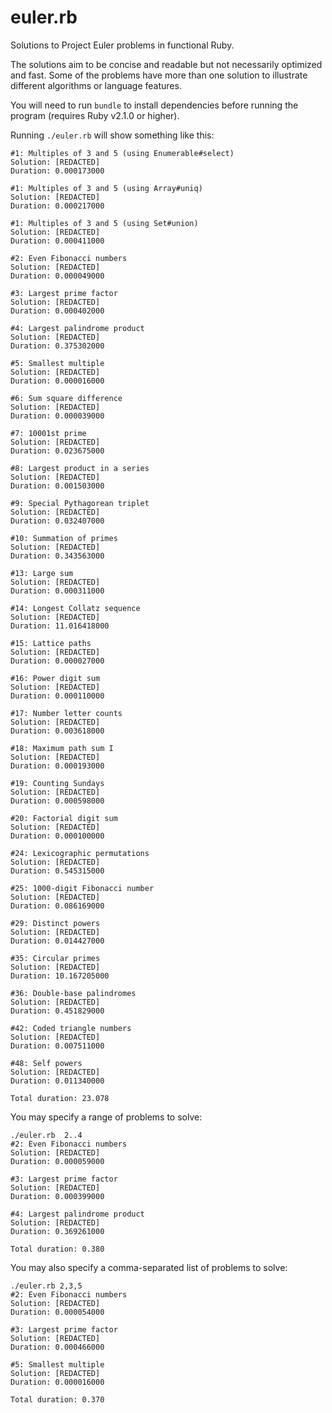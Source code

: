 euler.rb
========

Solutions to Project Euler problems in functional Ruby.

The solutions aim to be concise and readable but not necessarily optimized and
fast. Some of the problems have more than one solution to illustrate different
algorithms or language features.

You will need to run `bundle` to install dependencies before running the
program (requires Ruby v2.1.0 or higher).

Running `./euler.rb` will show something like this:

    #1: Multiples of 3 and 5 (using Enumerable#select)
    Solution: [REDACTED]
    Duration: 0.000173000

    #1: Multiples of 3 and 5 (using Array#uniq)
    Solution: [REDACTED]
    Duration: 0.000217000

    #1: Multiples of 3 and 5 (using Set#union)
    Solution: [REDACTED]
    Duration: 0.000411000

    #2: Even Fibonacci numbers
    Solution: [REDACTED]
    Duration: 0.000049000

    #3: Largest prime factor
    Solution: [REDACTED]
    Duration: 0.000402000

    #4: Largest palindrome product
    Solution: [REDACTED]
    Duration: 0.375302000

    #5: Smallest multiple
    Solution: [REDACTED]
    Duration: 0.000016000

    #6: Sum square difference
    Solution: [REDACTED]
    Duration: 0.000039000

    #7: 10001st prime
    Solution: [REDACTED]
    Duration: 0.023675000

    #8: Largest product in a series
    Solution: [REDACTED]
    Duration: 0.001503000

    #9: Special Pythagorean triplet
    Solution: [REDACTED]
    Duration: 0.032407000

    #10: Summation of primes
    Solution: [REDACTED]
    Duration: 0.343563000

    #13: Large sum
    Solution: [REDACTED]
    Duration: 0.000311000

    #14: Longest Collatz sequence
    Solution: [REDACTED]
    Duration: 11.016418000

    #15: Lattice paths
    Solution: [REDACTED]
    Duration: 0.000027000

    #16: Power digit sum
    Solution: [REDACTED]
    Duration: 0.000110000

    #17: Number letter counts
    Solution: [REDACTED]
    Duration: 0.003618000

    #18: Maximum path sum I
    Solution: [REDACTED]
    Duration: 0.000193000

    #19: Counting Sundays
    Solution: [REDACTED]
    Duration: 0.000598000

    #20: Factorial digit sum
    Solution: [REDACTED]
    Duration: 0.000100000

    #24: Lexicographic permutations
    Solution: [REDACTED]
    Duration: 0.545315000

    #25: 1000-digit Fibonacci number
    Solution: [REDACTED]
    Duration: 0.086169000

    #29: Distinct powers
    Solution: [REDACTED]
    Duration: 0.014427000

    #35: Circular primes
    Solution: [REDACTED]
    Duration: 10.167205000

    #36: Double-base palindromes
    Solution: [REDACTED]
    Duration: 0.451829000

    #42: Coded triangle numbers
    Solution: [REDACTED]
    Duration: 0.007511000

    #48: Self powers
    Solution: [REDACTED]
    Duration: 0.011340000

    Total duration: 23.078

You may specify a range of problems to solve:

    ./euler.rb  2..4
    #2: Even Fibonacci numbers
    Solution: [REDACTED]
    Duration: 0.000059000

    #3: Largest prime factor
    Solution: [REDACTED]
    Duration: 0.000399000

    #4: Largest palindrome product
    Solution: [REDACTED]
    Duration: 0.369261000

    Total duration: 0.380

You may also specify a comma-separated list of problems to solve:

    ./euler.rb 2,3,5
    #2: Even Fibonacci numbers
    Solution: [REDACTED]
    Duration: 0.000054000

    #3: Largest prime factor
    Solution: [REDACTED]
    Duration: 0.000466000

    #5: Smallest multiple
    Solution: [REDACTED]
    Duration: 0.000016000

    Total duration: 0.370
